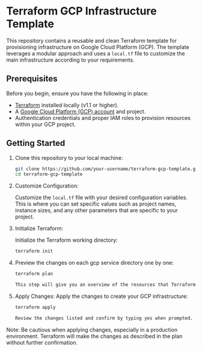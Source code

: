 # Terraform GCP Infrastructure Template

This repository contains a reusable and clean Terraform template for provisioning infrastructure on Google Cloud Platform (GCP). The template leverages a modular approach and uses a `local.tf` file to customize the main infrastructure according to your requirements.


## Prerequisites

Before you begin, ensure you have the following in place:

- [Terraform](https://www.terraform.io/downloads.html) installed locally (v1.1 or higher).
- A [Google Cloud Platform (GCP) account](https://cloud.google.com/) and project.
- Authentication credentials and proper IAM roles to provision resources within your GCP project.

## Getting Started

1. Clone this repository to your local machine:

   ```bash
   git clone https://github.com/your-username/terraform-gcp-template.git
   cd terraform-gcp-template

2. Customize Configuration:

    Customize the `local.tf` file with your desired configuration variables. This is where you can set specific values such as project names, instance sizes, and any other parameters that are specific to your project.

3. Initialize Terraform:

    Initialize the Terraform working directory:

    ```bash
    terraform init

3. Preview the changes on each gcp service directory one by one:

    ```bash
    terraform plan

    This step will give you an overview of the resources that Terraform plans to create, modify, or delete based on your configuration.

4. Apply Changes:
    Apply the changes to create your GCP infrastructure:

    ```bash
    terraform apply
    
    Review the changes listed and confirm by typing yes when prompted. Terraform will then provision your GCP resources according to your configuration.

Note: Be cautious when applying changes, especially in a production environment. Terraform will make the changes as described in the plan without further confirmation.